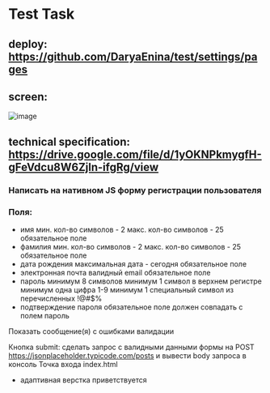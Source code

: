 # Test Task 

## deploy: https://github.com/DaryaEnina/test/settings/pages

## screen: 
![image](https://user-images.githubusercontent.com/78152480/229892249-b866a73b-6f83-4f79-80ff-8b10a5692614.png)

## technical specification: https://drive.google.com/file/d/1yOKNPkmygfH-gFeVdcu8W6Zjln-ifgRg/view
 
 ### Написать на нативном JS форму регистрации пользователя
 ### Поля:
-   имя
      мин. кол-во символов - 2
      макс. кол-во символов - 25
      обязательное поле
-   фамилия
      мин. кол-во символов - 2
      макс. кол-во символов - 25
      обязательное поле
-   дата рождения
      максимальная дата - сегодня
      обязательное поле
-   электронная почта
      валидный email
      обязательное поле
-   пароль
      минимум 8 символов
      минимум 1 символ в верхнем регистре
      минимум одна цифра 1-9
      минимум 1 специальный символ из перечисленных !@#$%
-   подтверждение пароля
      обязательное поле
      должен совпадать с полем пароль

Показать сообщение(я) с ошибками валидации

Кнопка submit: 
сделать запрос с валидными данными формы на POST
https://jsonplaceholder.typicode.com/posts и вывести body запроса в консоль
Точка входа index.html
* адаптивная верстка приветствуется
